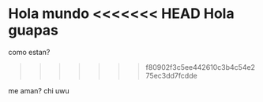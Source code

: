 Hola mundo
<<<<<<< HEAD
Hola guapas
=======
como estan?
>>>>>>> f80902f3c5ee442610c3b4c54e275ec3dd7fcdde

me aman?
chi uwu